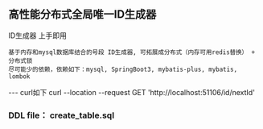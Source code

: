## 
高性能分布式全局唯一ID生成器
---
ID生成器 上手即用

```
基于内存和mysql数据库结合的号段 ID生成器, 可拓展成分布式（内存可用redis替换） + 分布式锁
尽可能少的依赖，依赖如下：mysql, SpringBoot3, mybatis-plus, mybatis, lombok
```

--- curl如下
curl --location --request GET 'http://localhost:51106/id/nextId'

### DDL file： create_table.sql
